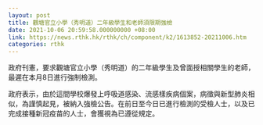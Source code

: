 ```yaml
---
layout: post
title: 觀塘官立小學（秀明道）二年級學生和老師須限期強檢
date: 2021-10-06 20:59:58.000000000 +08:00
link: https://news.rthk.hk/rthk/ch/component/k2/1613852-20211006.htm
categories: rthk
---
```


政府刊憲，要求觀塘官立小學（秀明道）的二年級學生及曾面授相關學生的老師，最遲在本月8日進行強制檢測。

政府表示，由於這間學校爆發上呼吸道感染、流感樣疾病個案，病徵與新型肺炎相似，為謹慎起見，被納入強檢公告。在前日至今日已進行檢測的受檢人士，以及已完成接種新冠疫苗的人士，會獲視為已遵從規定。

